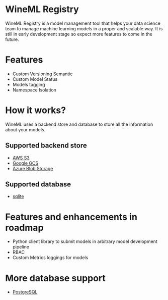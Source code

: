 # WineML Registry
WineML Registry is a model management tool that helps your data science team to manage machine learning models in a proper and scalable way. It is still in early development stage so expect more features to come in the future.

# Features
- Custom Versioning Semantic
- Custom Model Status
- Models tagging
- Namespace Isolation

# How it works?
WineML uses a backend store and database to store all the information about your models.

## Supported backend store
- [AWS S3](https://aws.amazon.com/s3/)
- [Google GCS](https://cloud.google.com/storage)
- [Azure Blob Storage](https://azure.microsoft.com/en-us/products/storage/blobs)

## Supported database
- [sqlite](https://www.sqlite.org/index.html)

# Features and enhancements in roadmap
- Python client library to submit models in arbitrary model development pipeline
- RBAC
- Custom Metrics loggings for models

# More database support
- [PostgreSQL](https://www.postgresql.org/)
